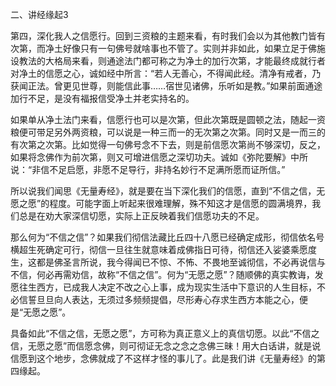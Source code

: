 二、讲经缘起3

​        第四，深化我人之信愿行。回到三资粮的主题来看，有时我们会以为其他教门皆有次第，而净土好像只有一句佛号就啥事也不管了。实则并非如此，如果立足于佛施设教法的大格局来看，则通途法门都可称之为净土的加行次第，才能最终成就行者对净土的信愿之心，诚如经中所言：“若人无善心，不得闻此经。清净有戒者，乃获闻正法。曾更见世尊，则能信此事……宿世见诸佛，乐听如是教。”如果前面通途加行不足，是没有福报信受净土并老实持名的。

​        如果单从净土法门来看，信愿行也可以是次第，但此次第既是圆顿之法，随起一资粮便可带足另外两资粮，可以说是一种三而一的无次第之次第。同时又是一而三的有次第之次第。比如觉得一句佛号念不下去，则是前信愿次第尚不够深切，反之，如果将念佛作为前次第，则又可增进信愿之深切功夫。诚如《弥陀要解》中所说：“非信不足启愿，非愿不足导行，非持名妙行不足满所愿而证所信。”

​        所以说我们闻思《无量寿经》，就是要在当下深化我们的信愿，直到“不信之信，无愿之愿”的程度。可能字面上听起来很难理解，殊不知这才是信愿的圆满境界，我们总是在劝大家深信切愿，实际上正反映着我们信愿功夫的不足。

​        那么何为“不信之信”？如果我们彻信法藏比丘四十八愿已经确定成形，彻信依名号横超生死确定可行，彻信一旦往生就意味着成佛指日可待，彻信还入娑婆乘愿度生，这都是佛圣言所说，我今得闻已不惊、不怖、不畏地至诚彻信，不必再说信与不信，何必再需劝信，故称“不信之信”。何为“无愿之愿”？随顺佛的真实教诲，发愿往生西方，已成我人决定不改之心上事，成为现实生活中下意识的人生目标，不必信誓旦旦向人表达，无须过多频频提倡，尽形寿心存求生西方本能之心，便是“无愿之愿”。

​        具备如此“不信之信，无愿之愿”，方可称为真正意义上的真信切愿。以此“不信之信，无愿之愿”而信愿念佛，则可彻证无念之念之念佛三昧！用大白话讲，就是说信愿到这个地步，念佛就成了不这样才怪的事儿了。此是我们讲《无量寿经》的第四缘起。